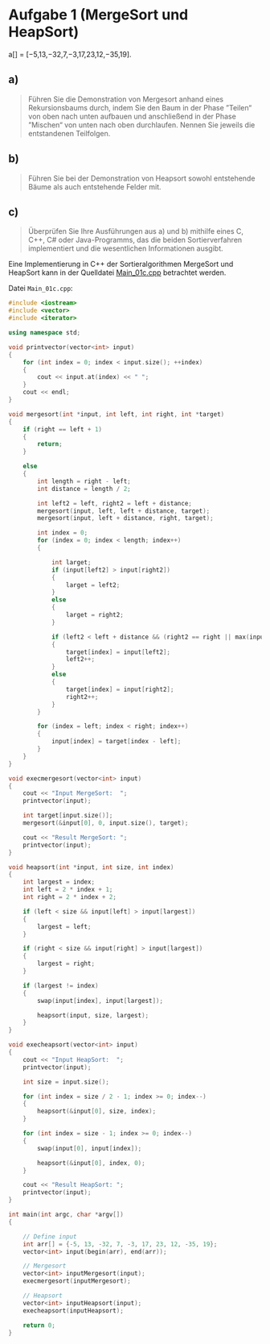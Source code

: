 # Aufgabe 1 (MergeSort und HeapSort)

a[] = [−5,13,−32,7,−3,17,23,12,−35,19].

## a)

> Führen Sie die Demonstration von Mergesort anhand eines Rekursionsbaums durch, indem Sie den Baum in der Phase ”Teilen“ von oben nach unten aufbauen und anschließend in der Phase ”Mischen“ von unten nach oben durchlaufen. Nennen Sie jeweils die entstandenen Teilfolgen.

## b)

> Führen Sie bei der Demonstration von Heapsort sowohl entstehende Bäume als auch entstehende Felder mit.

## c)

> Überprüfen Sie Ihre Ausführungen aus a) und b) mithilfe eines C, C++, C# oder Java-Programms, das die beiden Sortierverfahren implementiert und die wesentlichen Informationen ausgibt.

Eine Implementierung in C++ der Sortieralgorithmen MergeSort und HeapSort kann in der Quelldatei [Main_01c.cpp](Main_01c.cpp) betrachtet werden.

Datei `Main_01c.cpp`:

```cpp
#include <iostream>
#include <vector>
#include <iterator>

using namespace std;

void printvector(vector<int> input)
{
    for (int index = 0; index < input.size(); ++index)
    {
        cout << input.at(index) << " ";
    }
    cout << endl;
}

void mergesort(int *input, int left, int right, int *target)
{
    if (right == left + 1)
    {
        return;
    }

    else
    {
        int length = right - left;
        int distance = length / 2;

        int left2 = left, right2 = left + distance;
        mergesort(input, left, left + distance, target);
        mergesort(input, left + distance, right, target);

        int index = 0;
        for (index = 0; index < length; index++)
        {

            int larget;
            if (input[left2] > input[right2])
            {
                larget = left2;
            }
            else
            {
                larget = right2;
            }

            if (left2 < left + distance && (right2 == right || max(input[left2], input[right2]) == input[left2]))
            {
                target[index] = input[left2];
                left2++;
            }
            else
            {
                target[index] = input[right2];
                right2++;
            }
        }

        for (index = left; index < right; index++)
        {
            input[index] = target[index - left];
        }
    }
}

void execmergesort(vector<int> input)
{
    cout << "Input MergeSort:  ";
    printvector(input);

    int target[input.size()];
    mergesort(&input[0], 0, input.size(), target);

    cout << "Result MergeSort: ";
    printvector(input);
}

void heapsort(int *input, int size, int index)
{
    int largest = index;
    int left = 2 * index + 1;
    int right = 2 * index + 2;

    if (left < size && input[left] > input[largest])
    {
        largest = left;
    }

    if (right < size && input[right] > input[largest])
    {
        largest = right;
    }

    if (largest != index)
    {
        swap(input[index], input[largest]);

        heapsort(input, size, largest);
    }
}

void execheapsort(vector<int> input)
{
    cout << "Input HeapSort:  ";
    printvector(input);

    int size = input.size();

    for (int index = size / 2 - 1; index >= 0; index--)
    {
        heapsort(&input[0], size, index);
    }

    for (int index = size - 1; index >= 0; index--)
    {
        swap(input[0], input[index]);

        heapsort(&input[0], index, 0);
    }

    cout << "Result HeapSort: ";
    printvector(input);
}

int main(int argc, char *argv[])
{

    // Define input
    int arr[] = {-5, 13, -32, 7, -3, 17, 23, 12, -35, 19};
    vector<int> input(begin(arr), end(arr));

    // Mergesort
    vector<int> inputMergesort(input);
    execmergesort(inputMergesort);

    // Heapsort
    vector<int> inputHeapsort(input);
    execheapsort(inputHeapsort);

    return 0;
}
```